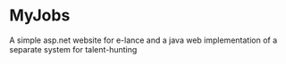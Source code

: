 MyJobs
======

A simple asp.net website for e-lance and a java web implementation of a separate system for talent-hunting
